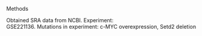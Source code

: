 Methods

Obtained SRA data from NCBI.
Experiment: 	
GSE221136. 
Mutations in experiment: c-MYC overexpression, Setd2 deletion
